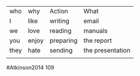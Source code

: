 |      |       |           |                  |
| ---- | ----- | --------- | ---------------- |
| who  | why   | Action    | What             |
| I    | like  | writing   | email            |
| we   | love  | reading   | manuals          |
| you  | enjoy | preparing | the report       |
| they | hate  | sending   | the presentation |
|      |       |           |                  |

#Atkinson2014 109

